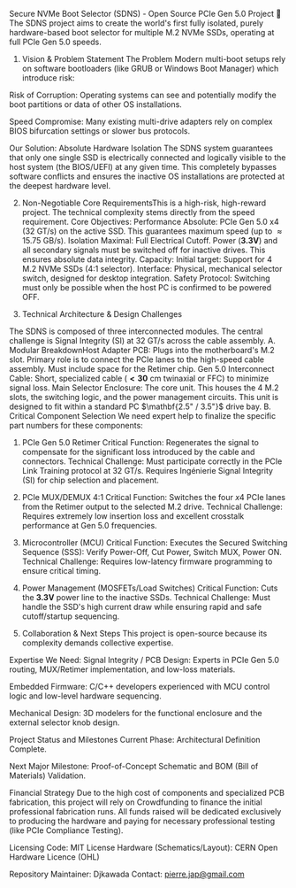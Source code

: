 Secure NVMe Boot Selector (SDNS) - Open Source PCIe Gen 5.0 Project 🚀
The SDNS project aims to create the world's first fully isolated, purely hardware-based boot selector for multiple M.2 NVMe SSDs, operating at full PCIe Gen 5.0 speeds.

1. Vision & Problem Statement
The Problem
Modern multi-boot setups rely on software bootloaders (like GRUB or Windows Boot Manager) which introduce risk:

Risk of Corruption: Operating systems can see and potentially modify the boot partitions or data of other OS installations.

Speed Compromise: Many existing multi-drive adapters rely on complex BIOS bifurcation settings or slower bus protocols.

Our Solution: Absolute Hardware Isolation
The SDNS system guarantees that only one single SSD is electrically connected and logically visible to the host system (the BIOS/UEFI) at any given time. This completely bypasses software conflicts and ensures the inactive OS installations are protected at the deepest hardware level.

2. Non-Negotiable Core RequirementsThis is a high-risk, high-reward project.
The technical complexity stems directly from the speed requirement.
Core Objectives:
Performance Absolute: PCIe Gen 5.0 x4 (32 GT/s) on the active SSD. This guarantees maximum speed (up to $\approx 15.75 \text{ GB/s}$).
Isolation Maximal: Full Electrical Cutoff. Power ($\mathbf{3.3V}$) and all secondary signals must be switched off for inactive drives. This ensures absolute data integrity.
Capacity: Initial target: Support for 4 M.2 NVMe SSDs (4:1 selector).
Interface: Physical, mechanical selector switch, designed for desktop integration.
Safety Protocol: Switching must only be possible when the host PC is confirmed to be powered OFF.

3. Technical Architecture & Design Challenges

The SDNS is composed of three interconnected modules. The central challenge is Signal Integrity (SI) at 32 GT/s across the cable assembly.
A. Modular BreakdownHost 
  Adapter PCB: Plugs into the motherboard's M.2 slot. Primary role is to connect the PCIe lanes to the high-speed cable assembly. Must include space for the Retimer chip.
  Gen 5.0 Interconnect Cable: Short, specialized cable ($\mathbf{< 30 \text{ cm}}$ twinaxial or FFC) to minimize signal loss.
  Main Selector Enclosure: The core unit. This houses the 4 M.2 slots, the switching logic, and the power management circuits. This unit is designed to fit within a standard PC $\mathbf{2.5" / 3.5"}$ drive bay.
B. Critical Component Selection
  We need expert help to finalize the specific part numbers for these components:
  1. PCIe Gen 5.0 Retimer
     Critical Function: Regenerates the signal to compensate for the significant loss introduced by the cable and connectors.
     Technical Challenge: Must participate correctly in the PCIe Link Training protocol at 32 GT/s. Requires Ingénierie Signal Integrity (SI) for chip selection and placement.
  2. PCIe MUX/DEMUX 4:1
     Critical Function: Switches the four $x4$ PCIe lanes from the Retimer output to the selected M.2 drive.
     Technical Challenge: Requires extremely low insertion loss and excellent crosstalk performance at Gen 5.0 frequencies.
  3. Microcontroller (MCU)
     Critical Function: Executes the Secured Switching Sequence (SSS): Verify Power-Off, Cut Power, Switch MUX, Power ON.
     Technical Challenge: Requires low-latency firmware programming to ensure critical timing.
  4. Power Management (MOSFETs/Load Switches)
     Critical Function: Cuts the $\mathbf{3.3V}$ power line to the inactive SSDs.
     Technical Challenge: Must handle the SSD's high current draw while ensuring rapid and safe cutoff/startup sequencing.

4. Collaboration & Next Steps
This project is open-source because its complexity demands collective expertise.

Expertise We Need:
Signal Integrity / PCB Design: Experts in PCIe Gen 5.0 routing, MUX/Retimer implementation, and low-loss materials.

Embedded Firmware: C/C++ developers experienced with MCU control logic and low-level hardware sequencing.

Mechanical Design: 3D modelers for the functional enclosure and the external selector knob design.

Project Status and Milestones
Current Phase: Architectural Definition Complete.

Next Major Milestone: Proof-of-Concept Schematic and BOM (Bill of Materials) Validation.

Financial Strategy
Due to the high cost of components and specialized PCB fabrication, this project will rely on Crowdfunding to finance the initial professional fabrication runs. 
All funds raised will be dedicated exclusively to producing the hardware and paying for necessary professional testing (like PCIe Compliance Testing).

Licensing
Code: MIT License
Hardware (Schematics/Layout): CERN Open Hardware Licence (OHL)

Repository Maintainer: Djkawada 
Contact: pierre.jap@gmail.com
